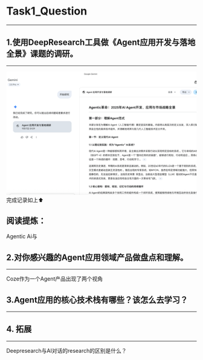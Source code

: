 # Task1_Question
---

## 1.使用DeepResearch工具做《Agent应用开发与落地全景》课题的调研。
---
![](inbox/Pasted%20image%2020250917094355.png)
完成记录如上⬆️

## 阅读提炼：
Agentic Ai与


## 2.对你感兴趣的Agent应用领域产品做盘点和理解。
---

Coze作为一个Agent产品出现了两个视角

## 3.Agent应用的核心技术栈有哪些？该怎么去学习？
---


## 4. 拓展
---
Deepresearch与AI对话的research的区别是什么？